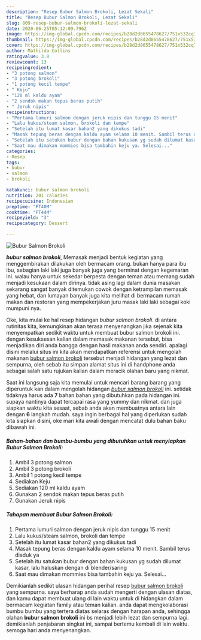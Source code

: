 ```yaml
---
description: "Resep Bubur Salmon Brokoli, Lezat Sekali"
title: "Resep Bubur Salmon Brokoli, Lezat Sekali"
slug: 809-resep-bubur-salmon-brokoli-lezat-sekali
date: 2020-06-25T05:12:09.796Z
image: https://img-global.cpcdn.com/recipes/b28d2d8655478627/751x532cq70/bubur-salmon-brokoli-foto-resep-utama.jpg
thumbnail: https://img-global.cpcdn.com/recipes/b28d2d8655478627/751x532cq70/bubur-salmon-brokoli-foto-resep-utama.jpg
cover: https://img-global.cpcdn.com/recipes/b28d2d8655478627/751x532cq70/bubur-salmon-brokoli-foto-resep-utama.jpg
author: Mathilda Collins
ratingvalue: 3.8
reviewcount: 13
recipeingredient:
- "3 potong salmon"
- "3 potong brokoli"
- "1 potong kecil tempe"
- " Keju"
- "120 ml kaldu ayam"
- "2 sendok makan tepus beras putih"
- " Jeruk nipis"
recipeinstructions:
- "Pertama lumuri salmon dengan jeruk nipis dan tunggu 15 menit"
- "Lalu kukus/steam salmon, brokoli dan tempe"
- "Setelah itu lumat kasar bahan2 yang dikukus tadi"
- "Masak tepung beras dengan kaldu ayam selama 10 menit. Sambil terus diaduk ya"
- "Setelah itu satukan bubur dengan bahan kukusan yg sudah dilumat kasar, lalu haluskan dengan di blender/saring"
- "Saat mau dimakan mommies bisa tambahin keju ya. Selesai..."
categories:
- Resep
tags:
- bubur
- salmon
- brokoli

katakunci: bubur salmon brokoli 
nutrition: 201 calories
recipecuisine: Indonesian
preptime: "PT40M"
cooktime: "PT44M"
recipeyield: "3"
recipecategory: Dessert

---
```



![Bubur Salmon Brokoli](https://img-global.cpcdn.com/recipes/b28d2d8655478627/751x532cq70/bubur-salmon-brokoli-foto-resep-utama.jpg)

<b><i>bubur salmon brokoli</i></b>, Memasak menjadi bentuk kegiatan yang menggembirakan dilakukan oleh bermacam orang. bukan hanya para ibu ibu, sebagian laki laki juga banyak juga yang berminat dengan kegemaran ini. walau hanya untuk sekedar berpesta dengan teman atau memang sudah menjadi kesukaan dalam dirinya. tidak asing lagi dalam dunia masakan sekarang sangat banyak ditemukan cowok dengan ketrampilan memasak yang hebat, dan lumayan banyak juga kita melihat di bermacam rumah makan dan restoran yang mempekerjakan juru masak laki laki sebagai koki mumpuni nya.



Oke, kita mulai ke hal resep hidangan <i>bubur salmon brokoli</i>. di antara rutinitas kita, kemungkinan akan terasa menyenangkan jika sejenak kita menyempatkan sedikit waktu untuk membuat bubur salmon brokoli ini. dengan kesuksesan kalian dalam memasak makanan tersebut, bisa menjadikan diri anda bangga dengan hasil makanan anda sendiri. apalagi disini melalui situs ini kita akan mendapatkan referensi untuk mengolah makanan <u>bubur salmon brokoli</u> tersebut menjadi hidangan yang lezat dan sempurna, oleh sebab itu simpan alamat situs ini di handphone anda sebagai salah satu rujukan kalian dalam meracik olahan baru yang nikmat.


Saat ini langsung saja kita memulai untuk mencari barang barang yang diperuntuk kan dalam mengolah hidangan <u><i>bubur salmon brokoli</i></u> ini. setidak tidaknya harus ada <b>7</b> bahan bahan yang dibutuhkan pada hidangan ini. supaya nantinya dapat tercapai rasa yang yummy dan nikmat. dan juga siapkan waktu kita sesaat, sebab anda akan membuatnya antara lain dengan <b>6</b> langkah mudah. saya ingin berbagai hal yang diperlukan sudah kita siapkan disini, oke mari kita awali dengan mencatat dulu bahan baku dibawah ini.

<!--inarticleads1-->

##### Bahan-bahan dan bumbu-bumbu yang dibutuhkan untuk menyiapkan Bubur Salmon Brokoli:

1. Ambil 3 potong salmon
1. Ambil 3 potong brokoli
1. Ambil 1 potong kecil tempe
1. Sediakan  Keju
1. Sediakan 120 ml kaldu ayam
1. Gunakan 2 sendok makan tepus beras putih
1. Gunakan  Jeruk nipis




<!--inarticleads2-->

##### Tahapan membuat Bubur Salmon Brokoli:

1. Pertama lumuri salmon dengan jeruk nipis dan tunggu 15 menit
1. Lalu kukus/steam salmon, brokoli dan tempe
1. Setelah itu lumat kasar bahan2 yang dikukus tadi
1. Masak tepung beras dengan kaldu ayam selama 10 menit. Sambil terus diaduk ya
1. Setelah itu satukan bubur dengan bahan kukusan yg sudah dilumat kasar, lalu haluskan dengan di blender/saring
1. Saat mau dimakan mommies bisa tambahin keju ya. Selesai...




Demikianlah sedikit ulasan hidangan perihal resep <u>bubur salmon brokoli</u> yang sempurna. saya berharap anda sudah mengerti dengan ulasan diatas, dan kamu dapat membuat ulang di lain waktu untuk di hidangkan dalam bermacam kegiatan family atau teman kalian. anda dapat mengkolaborasi bumbu bumbu yang tertera diatas selaras dengan harapan anda, sehingga olahan <b>bubur salmon brokoli</b> ini bs menjadi lebih lezat dan sempurna lagi. demikianlah penjabaran singkat ini, sampai bertemu kembali di lain waktu. semoga hari anda menyenangkan.
